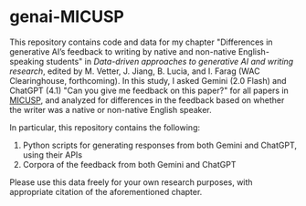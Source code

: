 # genai-MICUSP
This repository contains code and data for my chapter "Differences in generative AI’s feedback to writing by native and non-native English-speaking students" in *Data-driven approaches to generative AI and writing research*, edited by M. Vetter, J. Jiang, B. Lucia, and I. Farag (WAC Clearinghouse, forthcoming). In this study, I asked Gemini (2.0 Flash) and ChatGPT (4.1) "Can you give me feedback on this paper?" for all papers in [MICUSP](https://micusp.elicorpora.info/main), and analyzed for differences in the feedback based on whether the writer was a native or non-native English speaker.

In particular, this repository contains the following:
<ol>
<li>Python scripts for generating responses from both Gemini and ChatGPT, using their APIs</li>
<li>Corpora of the feedback from both Gemini and ChatGPT</li>
</ol>

Please use this data freely for your own research purposes, with appropriate citation of the aforementioned chapter.
